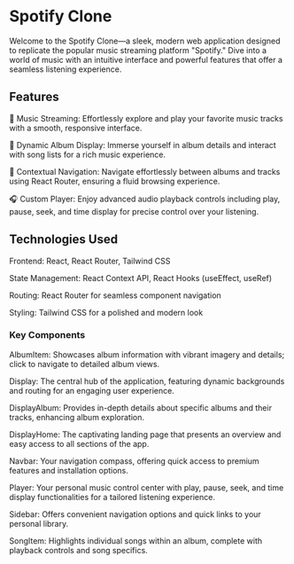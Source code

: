# Spotify Clone
Welcome to the Spotify Clone—a sleek, modern web application designed to replicate the popular music streaming platform "Spotify." Dive into a world of music with an intuitive interface and powerful features that offer a seamless listening experience.

## Features
🎵 Music Streaming: Effortlessly explore and play your favorite music tracks with a smooth, responsive interface.

🎤 Dynamic Album Display: Immerse yourself in album details and interact with song lists for a rich music experience.

🔄 Contextual Navigation: Navigate effortlessly between albums and tracks using React Router, ensuring a fluid browsing experience.

🎧 Custom Player: Enjoy advanced audio playback controls including play, pause, seek, and time display for precise control over your listening.

## Technologies Used
Frontend: React, React Router, Tailwind CSS

State Management: React Context API, React Hooks (useEffect, useRef)

Routing: React Router for seamless component navigation

Styling: Tailwind CSS for a polished and modern look

### Key Components
AlbumItem: Showcases album information with vibrant imagery and details; click to navigate to detailed album views.

Display: The central hub of the application, featuring dynamic backgrounds and routing for an engaging user experience.

DisplayAlbum: Provides in-depth details about specific albums and their tracks, enhancing album exploration.

DisplayHome: The captivating landing page that presents an overview and easy access to all sections of the app.

Navbar: Your navigation compass, offering quick access to premium features and installation options.

Player: Your personal music control center with play, pause, seek, and time display functionalities for a tailored listening experience.

Sidebar: Offers convenient navigation options and quick links to your personal library.

SongItem: Highlights individual songs within an album, complete with playback controls and song specifics.
